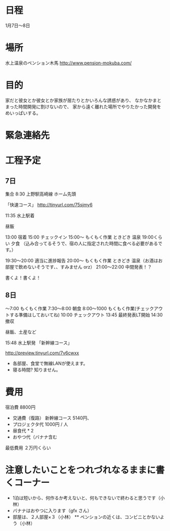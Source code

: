 # 日程

1月7日～8日
 
# 場所
 
水上温泉のペンション木馬
http://www.pension-mokuba.com/
 
# 目的
 
家だと彼女とか彼女とか家族が居たりとかいろんな誘惑があり、
なかなかまとまった時間開発に割けないので、
家から遠く離れた場所でやりたかった開発をめいっぱいする。
 
# 緊急連絡先
 
# 工程予定
 
## 7日
 
集合 8:30 上野駅高崎線 ホーム先頭 
 
「快速コース」
http://tinyurl.com/75sjmy6

11:35 水上駅着
 
昼飯
 
13:00 宿着
15:00 チェックイン
15:00～ もくもく作業 ときどき 温泉
19:00くらい 夕食
（込み合ってるそうで、宿の人に指定された時間に食べる必要があるです。）
 
19:30～20:00 適当に進捗報告
20:00～ もくもく作業 ときどき 温泉（お酒はお部屋で飲めないそうです、、すみません orz） 
21:00〜22:00 中間発表！？
 
書くよ！書くよ！
 
## 8日
～7:00 もくもく作業
7:30～8:00 朝食
8:00～1000 もくもく作業(チェックアウトする準備はしておいてね)
10:00 チェックアウト
13:45 最終発表LT開始
14:30 撤収
 
昼飯、土産など
 
15:48 水上駅発
「新幹線コース」
 
 http://preview.tinyurl.com/7v6cwxx
 
* 各部屋、食堂で無線LANが使えます。
* 寝る時間? 知りません。
 
# 費用
宿泊費 8800円

* 交通費（復路） 新幹線コース 5140円、
* プロジェクタ代 1000円 / 人
* 昼食代 * 2
* おやつ代（バナナ含む
 
最低費用 ２万円くらい
 
# 注意したいことをつれづれなるままに書くコーナー
* 1泊は短いから、何作るか考えないと、何もできないで終わると思うです（小林）
* バナナはおやつに入ります（gfx さん）
* 部屋は、２人部屋×３（小林）
**  ペンションの近くは、コンビニとかないよう（小林）

